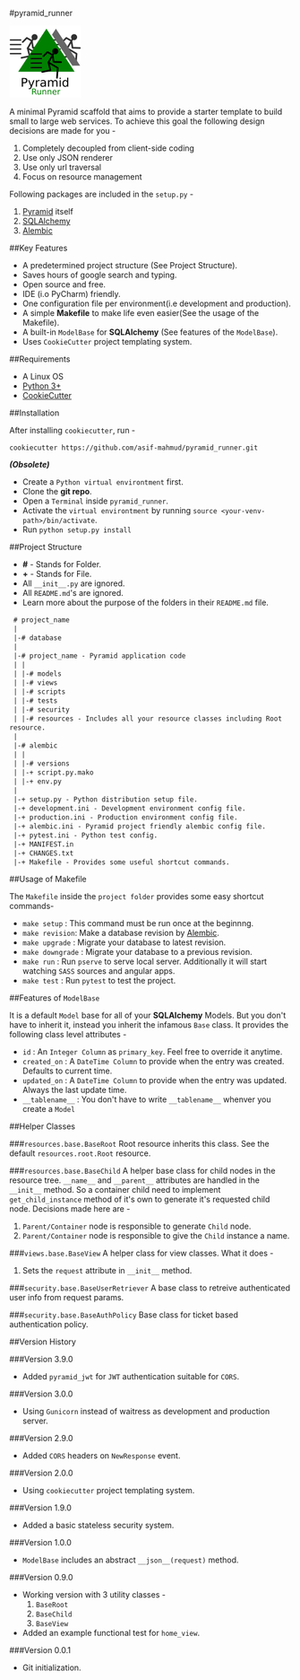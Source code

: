 #pyramid_runner

![Image not found](images/pyramid_runner.png)

A minimal Pyramid scaffold that aims to provide a starter template
to build small to large web services. To achieve this goal the following
design decisions are made for you -

1. Completely decoupled from client-side coding
2. Use only JSON renderer
3. Use only url traversal
4. Focus on resource management

Following packages are included in the `setup.py` -

1. [Pyramid](http://www.pylonsproject.org/) itself
2. [SQLAlchemy](http://www.sqlalchemy.org/)
3. [Alembic](http://alembic.zzzcomputing.com/)

##Key Features

* A predetermined project structure (See Project Structure).
* Saves hours of google search and typing.
* Open source and free.
* IDE (i.o PyCharm) friendly.
* One configuration file per environment(i.e development and production).
* A simple **Makefile** to make life even easier(See the usage of the Makefile).
* A built-in `ModelBase` for **SQLAlchemy** (See features of the `ModelBase`).
* Uses `CookieCutter` project templating system.

##Requirements

* A Linux OS
* [Python 3+](https://www.python.org/downloads/)
* [CookieCutter](https://github.com/audreyr/cookiecutter)

##Installation

After installing `cookiecutter`, run -

```
cookiecutter https://github.com/asif-mahmud/pyramid_runner.git
```

***(Obsolete)***
- Create a `Python virtual environtment` first.
- Clone the **git repo**.
- Open a `Terminal` inside `pyramid_runner`. 
- Activate the `virtual environtment` by running `source <your-venv-path>/bin/activate`. 
- Run `python setup.py install`

##Project Structure

- **#** - Stands for Folder.
- **+** - Stands for File.
- All `__init__.py` are ignored.
- All `README.md`'s are ignored.
- Learn more about the purpose of the folders in their `README.md` file.

```
 # project_name
 |
 |-# database
 |
 |-# project_name - Pyramid application code
 | |
 | |-# models
 | |-# views
 | |-# scripts
 | |-# tests
 | |-# security
 | |-# resources - Includes all your resource classes including Root resource.
 |
 |-# alembic
 | |
 | |-# versions
 | |-+ script.py.mako
 | |-+ env.py
 |
 |-+ setup.py - Python distribution setup file.
 |-+ development.ini - Development environment config file.
 |-+ production.ini - Production environment config file.
 |-+ alembic.ini - Pyramid project friendly alembic config file.
 |-+ pytest.ini - Python test config.
 |-+ MANIFEST.in
 |-+ CHANGES.txt
 |-+ Makefile - Provides some useful shortcut commands.
```

##Usage of Makefile 

The `Makefile` inside the `project folder` provides some easy shortcut commands-

- `make setup` : This command must be run once at the beginnng.
- `make revision`: Make a database revision by [Alembic](http://alembic.zzzcomputing.com/).
- `make upgrade` : Migrate your database to latest revision.
- `make downgrade` : Migrate your database to a previous revision.
- `make run` : Run `pserve` to serve local server. Additionally it will start watching `SASS` sources and angular apps.
- `make test` : Run `pytest` to test the project.

##Features of `ModelBase`

It is a default `Model` base for all of your **SQLAlchemy** Models. But you don't have to inherit it, instead you 
inherit the infamous `Base` class. It provides the following class level attributes -

- `id` : An `Integer Column` as `primary_key`. Feel free to override it anytime.
- `created_on` : A `DateTime Column` to provide when the entry was created. Defaults to current time.
- `updated_on` : A `DateTime Column` to provide when the entry was updated. Always the last update time.
- `__tablename__` : You don't have to write `__tablename__` whenver you create a `Model`

##Helper Classes

###`resources.base.BaseRoot`
Root resource inherits this class. See the default `resources.root.Root` resource.

###`resources.base.BaseChild`
A helper base class for child nodes in the resource tree. `__name__` and `__parent__`
attributes are handled in the `__init__` method. So a container child need to
implement `get_child_instance` method of it's own to generate it's requested 
child node. Decisions made here are -

1. `Parent/Container` node is responsible to generate `Child` node.
2. `Parent/Container` node is responsible to give the `Child` instance a name.

###`views.base.BaseView`
A helper class for view classes. What it does -

1. Sets the `request` attribute in `__init__` method.

###`security.base.BaseUserRetriever`
A base class to retreive authenticated user info from request params.

###`security.base.BaseAuthPolicy`
Base class for ticket based authentication policy.

##Version History

###Version 3.9.0
* Added `pyramid_jwt` for `JWT` authentication suitable for `CORS`.

###Version 3.0.0
* Using `Gunicorn` instead of waitress as development and production server.

###Version 2.9.0
* Added `CORS` headers on `NewResponse` event.

###Version 2.0.0
* Using `cookiecutter` project templating system.

###Version 1.9.0
* Added a basic stateless security system.

###Version 1.0.0
* `ModelBase` includes an abstract `__json__(request)` method.

###Version 0.9.0
* Working version with 3 utility classes -
    1. `BaseRoot`
    2. `BaseChild`
    3. `BaseView`
* Added an example functional test for `home_view`.

###Version 0.0.1
* Git initialization.
